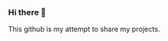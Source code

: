 ### Hi there 👋

<!--
**elsa1998/elsa1998** is a ✨ _special_ ✨ repository because its `README.md` (this file) appears on your GitHub profile.
![Anurag's GitHub stats](https://github-readme-stats.vercel.app/api?elsa1998=anuraghazra&show_icons=true&theme=radical)

Here are some ideas to get you started:

- 🔭 I’m currently working on Carlson Analytics Lab
- 🌱 I’m currently learning Busienss Analytics
- 👯 I’m looking to collaborate on Machine Learning, Data Visualization & Business Intelligence
- 🤔 I’m looking for help with how to become a 
- 💬 Ask me about: My experience as analyst/consultant
- 📫 How to reach me: https://www.linkedin.com/in/yenyunchien/
- 😄 Pronouns: She/Hers/Her
- ⚡ Fun fact: I love walking a lot when traveling!
--> This github is my attempt to share my projects.
